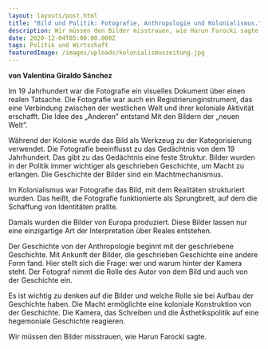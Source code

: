 ```yaml
---
layout: layouts/post.html
title: "Bild und Politik: Fotografie, Anthropologie und Kolonialismus."
description: Wir müssen den Bilder misstrauen, wie Harun Farocki sagte.
date: 2020-12-04T05:00:00.000Z
tags: Politik und Wirtschaft
featuredImage: /images/uploads/kolonialismuszeitung.jpg
---
```

**von Valentina Giraldo Sánchez**

Im 19 Jahrhundert war die Fotografie ein visuelles Dokument über einen realen Tatsache. Die Fotografie war auch ein Registrierunginstrument, das eine Verbindung zwischen der westlichen Welt und ihrer koloniale Aktivität erschafft. Die Idee des „Anderen” entstand Mit den Bildern der „neuen Welt”.

Während der Kolonie wurde das Bild als Werkzeug zu der Kategorisierung verwendet. Die Fotografie beeinflusst zu das Gedächtnis von dem 19 Jahrhundert. Das gibt zu das Gedächtnis eine feste Struktur. Bilder wurden in der Politik immer wichtiger als geschrieben Geschichte, um Macht zu erlangen. Die Geschichte der Bilder sind ein Machtmechanismus.

Im Kolonialismus war Fotografie das Bild, mit dem Realitäten strukturiert wurden. Das heißt, die Fotografie funktionierte als Sprungbrett, auf dem die Schaffung von Identitäten prallte.

Damals wurden die Bilder von Europa produziert. Diese Bilder lassen nur eine einzigartige Art der Interpretation über Reales entstehen.

Der Geschichte von der Anthropologie beginnt mit der geschriebene Geschichte. Mit Ankunft der Bilder, die geschrieben Geschichte eine andere Form fand. Hier stellt sich die Frage: wer und warum hinter der Kamera steht. Der Fotograf nimmt die Rolle des Autor von dem Bild und auch von der Geschichte ein.

Es ist wichtig zu denken auf die Bilder und welche Rolle sie bei Aufbau der Geschichte haben. Die Macht ermöglichte eine koloniale Konstruktion von der Geschichte. Die Kamera, das Schreiben und die Ästhetikspolitik auf eine hegemoniale Geschichte reagieren.

Wir müssen den Bilder misstrauen, wie Harun Farocki sagte.